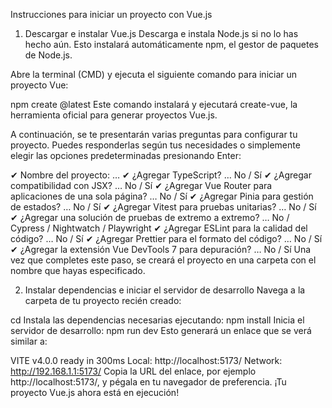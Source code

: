 Instrucciones para iniciar un proyecto con Vue.js
1. Descargar e instalar Vue.js
Descarga e instala Node.js si no lo has hecho aún.
Esto instalará automáticamente npm, el gestor de paquetes de Node.js.

Abre la terminal (CMD) y ejecuta el siguiente comando para iniciar un proyecto Vue:

npm create @latest
Este comando instalará y ejecutará create-vue, la herramienta oficial para generar proyectos Vue.js.

A continuación, se te presentarán varias preguntas para configurar tu proyecto. Puedes responderlas según tus necesidades o simplemente elegir las opciones predeterminadas presionando Enter:

✔ Nombre del proyecto: … <your-project-name>
✔ ¿Agregar TypeScript? … No / Sí
✔ ¿Agregar compatibilidad con JSX? … No / Sí
✔ ¿Agregar Vue Router para aplicaciones de una sola página? … No / Sí
✔ ¿Agregar Pinia para gestión de estados? … No / Sí
✔ ¿Agregar Vitest para pruebas unitarias? … No / Sí
✔ ¿Agregar una solución de pruebas de extremo a extremo? … No / Cypress / Nightwatch / Playwright
✔ ¿Agregar ESLint para la calidad del código? … No / Sí
✔ ¿Agregar Prettier para el formato del código? … No / Sí
✔ ¿Agregar la extensión Vue DevTools 7 para depuración? … No / Sí
Una vez que completes este paso, se creará el proyecto en una carpeta con el nombre que hayas especificado.

2. Instalar dependencias e iniciar el servidor de desarrollo
Navega a la carpeta de tu proyecto recién creado:

cd <your-project-name>
Instala las dependencias necesarias ejecutando:
npm install
Inicia el servidor de desarrollo:
npm run dev
Esto generará un enlace que se verá similar a:

VITE v4.0.0  ready in 300ms
Local:    http://localhost:5173/
Network:  http://192.168.1.1:5173/
Copia la URL del enlace, por ejemplo http://localhost:5173/, y pégala en tu navegador de preferencia.
¡Tu proyecto Vue.js ahora está en ejecución!
